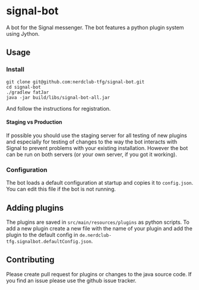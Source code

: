 # signal-bot

A bot for the Signal messenger. The bot features a python plugin system using Jython.

## Usage

### Install
```shell
git clone git@github.com:nerdclub-tfg/signal-bot.git
cd signal-bot
./gradlew fatJar
java -jar build/libs/signal-bot-all.jar
```
And follow the instructions for registration.
#### Staging vs Production
If possible you should use the staging server for all testing of new plugins and especially for testing of changes to the way
the bot interacts with Signal to prevent problems with your existing installation. However the bot can be run on both servers 
(or your own server, if you got it working).

### Configuration
The bot loads a default configuration at startup and copies it to `config.json`. You can edit this file if the bot is not running.

## Adding plugins
The plugins are saved in `src/main/resources/plugins` as python scripts. To add a new plugin
create a new file with the name of your plugin and add the plugin to the default config in 
`de.nerdclub-tfg.signalbot.defaultConfig.json`.

## Contributing
Please create pull request for plugins or changes to the java source code. If you find an issue please use 
the github issue tracker.
